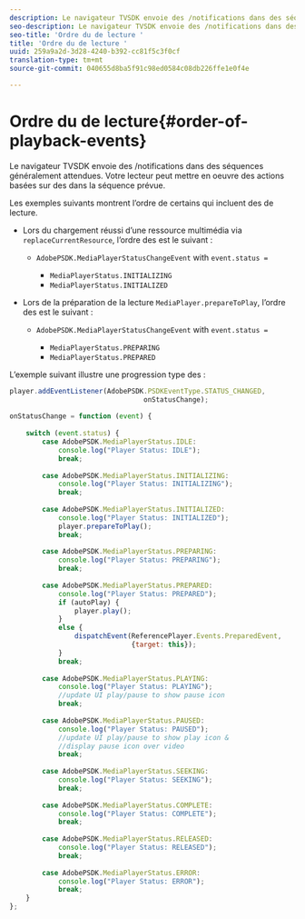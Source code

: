 ```yaml
---
description: Le navigateur TVSDK envoie des /notifications dans des séquences généralement attendues. Votre lecteur peut mettre en oeuvre des actions basées sur des  dans la séquence prévue.
seo-description: Le navigateur TVSDK envoie des /notifications dans des séquences généralement attendues. Votre lecteur peut mettre en oeuvre des actions basées sur des  dans la séquence prévue.
seo-title: 'Ordre du de lecture '
title: 'Ordre du de lecture '
uuid: 259a9a2d-3d28-4240-b392-cc81f5c3f0cf
translation-type: tm+mt
source-git-commit: 040655d8ba5f91c98ed0584c08db226ffe1e0f4e

---
```



# Ordre du de lecture{#order-of-playback-events}

Le navigateur TVSDK envoie des /notifications dans des séquences généralement attendues. Votre lecteur peut mettre en oeuvre des actions basées sur des  dans la séquence prévue.

<!--<a id="section_D247A5873A854A079EFA6AC2E80AB894"></a>-->

Les exemples suivants montrent l’ordre de certains  qui incluent des  de lecture.

* Lors du chargement réussi d’une ressource multimédia via `replaceCurrentResource`, l’ordre des  est le suivant :

   * `AdobePSDK.MediaPlayerStatusChangeEvent` with `event.status =`

      * `MediaPlayerStatus.INITIALIZING`
      * `MediaPlayerStatus.INITIALIZED`

* Lors de la préparation de la lecture `MediaPlayer.prepareToPlay`, l’ordre des  est le suivant :

   * `AdobePSDK.MediaPlayerStatusChangeEvent` with `event.status =`

      * `MediaPlayerStatus.PREPARING`
      * `MediaPlayerStatus.PREPARED`

<!--<a id="section_76C13548AF934868B70757CA5489E516"></a>-->

L’exemple suivant illustre une progression type des  :

```js
player.addEventListener(AdobePSDK.PSDKEventType.STATUS_CHANGED,  
                                 onStatusChange); 
 
onStatusChange = function (event) { 
 
    switch (event.status) { 
        case AdobePSDK.MediaPlayerStatus.IDLE: 
            console.log("Player Status: IDLE"); 
            break; 
 
        case AdobePSDK.MediaPlayerStatus.INITIALIZING: 
            console.log("Player Status: INITIALIZING"); 
            break; 
 
        case AdobePSDK.MediaPlayerStatus.INITIALIZED: 
            console.log("Player Status: INITIALIZED"); 
            player.prepareToPlay(); 
            break; 
 
        case AdobePSDK.MediaPlayerStatus.PREPARING: 
            console.log("Player Status: PREPARING"); 
            break; 
 
        case AdobePSDK.MediaPlayerStatus.PREPARED: 
            console.log("Player Status: PREPARED"); 
            if (autoPlay) { 
                player.play(); 
            } 
            else { 
                dispatchEvent(ReferencePlayer.Events.PreparedEvent,  
                              {target: this}); 
            } 
            break; 
 
        case AdobePSDK.MediaPlayerStatus.PLAYING: 
            console.log("Player Status: PLAYING"); 
            //update UI play/pause to show pause icon 
            break; 
 
        case AdobePSDK.MediaPlayerStatus.PAUSED: 
            console.log("Player Status: PAUSED"); 
            //update UI play/pause to show play icon &  
            //display pause icon over video 
            break; 
 
        case AdobePSDK.MediaPlayerStatus.SEEKING: 
            console.log("Player Status: SEEKING"); 
            break; 
 
        case AdobePSDK.MediaPlayerStatus.COMPLETE: 
            console.log("Player Status: COMPLETE"); 
            break; 
 
        case AdobePSDK.MediaPlayerStatus.RELEASED: 
            console.log("Player Status: RELEASED"); 
            break; 
 
        case AdobePSDK.MediaPlayerStatus.ERROR: 
            console.log("Player Status: ERROR"); 
            break; 
    } 
};
```

